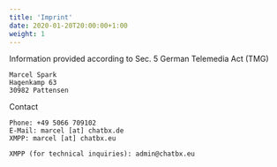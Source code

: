 ```yaml
---
title: 'Imprint'
date: 2020-01-20T20:00:00+1:00
weight: 1
---
```


Information provided according to Sec. 5 German Telemedia Act (TMG)
<!--more-->
```
Marcel Spark
Hagenkamp 63
30982 Pattensen
```

Contact
```
Phone: +49 5066 709102
E-Mail: marcel [at] chatbx.de
XMPP: marcel [at] chatbx.eu

XMPP (for technical inquiries): admin@chatbx.eu
```
